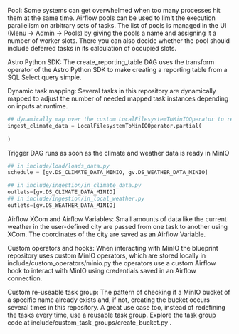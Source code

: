 Pool: 
Some systems can get overwhelmed when too many processes hit them at the same time. Airflow pools can be used to limit the execution parallelism on arbitrary sets of tasks. The list of pools is managed in the UI (Menu -> Admin -> Pools) by giving the pools a name and assigning it a number of worker slots. There you can also decide whether the pool should include deferred tasks in its calculation of occupied slots.

Astro Python SDK: The create_reporting_table DAG uses the transform operator of the Astro Python SDK to make creating a reporting table from a SQL Select query simple.

Dynamic task mapping: Several tasks in this repository are dynamically mapped to adjust the number of needed mapped task instances depending on inputs at runtime.
```python
## dynamically map over the custom LocalFilesystemToMinIOOperator to read the contents of 2 local csv files to MinIO
ingest_climate_data = LocalFilesystemToMinIOOperator.partial(
  
)
```

Trigger DAG runs as soon as the climate and weather data is ready in MinIO
```python
## in include/load/loads_data.py
schedule = [gv.DS_CLIMATE_DATA_MINIO, gv.DS_WEATHER_DATA_MINIO]
```
``` python
## in include/ingestion/in_climate_data.py
outlets=[gv.DS_CLIMATE_DATA_MINIO]
## in include/ingestion/in_local_weather.py
outlets=[gv.DS_WEATHER_DATA_MINIO]
```

Airflow XCom and Airflow Variables: Small amounts of data like the current weather in the user-defined city are passed from one task to another using XCom. The coordinates of the city are saved as an Airflow Variable.

Custom operators and hooks: When interacting with MinIO the blueprint repository uses custom MinIO operators, which are stored locally in include/custom_operators/minio.py the operators use a custom Airflow hook to interact with MinIO using credentials saved in an Airflow connection.

Custom re-useable task group: The pattern of checking if a MinIO bucket of a specific name already exists and, if not, creating the bucket occurs several times in this repository. A great use case too, instead of redefining the tasks every time, use a reusable task group. Explore the task group code at include/custom_task_groups/create_bucket.py .
